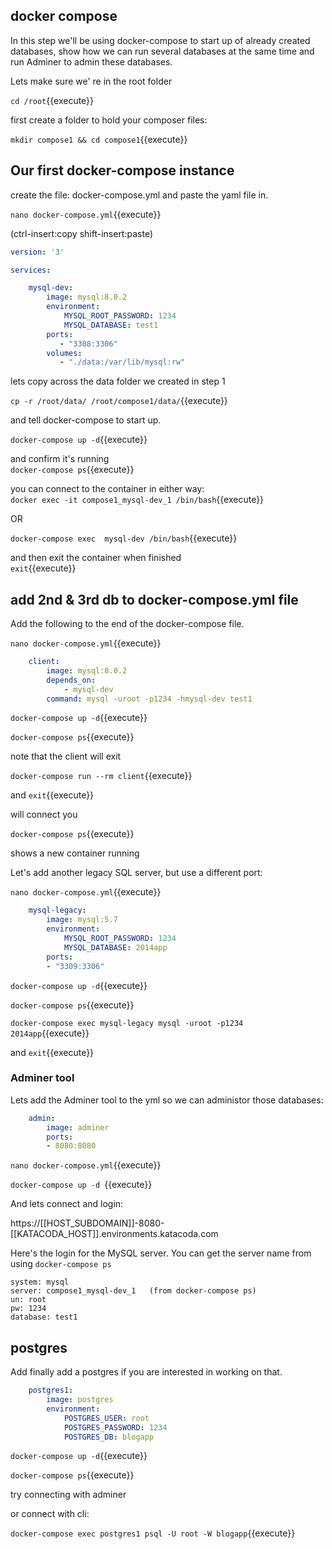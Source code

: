 ## docker compose

In this step we'll be using docker-compose to start up of already created databases, show how we can run several databases at the same time and run Adminer to admin these databases.

Lets make sure we' re in the root folder

`cd /root`{{execute}}

first create a folder to hold your composer files:

`mkdir compose1 && cd compose1`{{execute}}

## Our first docker-compose instance

create the file: docker-compose.yml  and paste the yaml file in.

`nano docker-compose.yml`{{execute}}

(ctrl-insert:copy shift-insert:paste)


```yaml
version: '3'

services:

    mysql-dev:
        image: mysql:8.0.2
        environment:
            MYSQL_ROOT_PASSWORD: 1234
            MYSQL_DATABASE: test1
        ports:
           - "3308:3306"
        volumes:
           - "./data:/var/lib/mysql:rw"
```

lets copy across the data folder we created in step 1

`cp -r /root/data/ /root/compose1/data/`{{execute}}

and tell docker-compose to start up.

`docker-compose up -d`{{execute}}

and confirm it's running  
`docker-compose ps`{{execute}}


you can connect to the container in either way:  
`docker exec -it compose1_mysql-dev_1 /bin/bash`{{execute}}

OR

`docker-compose exec  mysql-dev /bin/bash`{{execute}}

and then exit the container when finished   
`exit`{{execute}}


## add 2nd & 3rd db to docker-compose.yml file

Add   the following  to the end of the docker-compose file.

`nano docker-compose.yml`{{execute}}

``` yaml
    client:
        image: mysql:8.0.2
        depends_on:
            - mysql-dev
        command: mysql -uroot -p1234 -hmysql-dev test1
```

`docker-compose up -d`{{execute}}

`docker-compose ps`{{execute}}

note that the client will exit

`docker-compose run --rm client`{{execute}}  

and `exit`{{execute}}

will connect you

`docker-compose ps`{{execute}}

shows a new container running 

Let's  add another legacy SQL server, but use a different port:

`nano docker-compose.yml`{{execute}}

``` yaml
    mysql-legacy:
        image: mysql:5.7
        environment:
            MYSQL_ROOT_PASSWORD: 1234
            MYSQL_DATABASE: 2014app
        ports:
        - "3309:3306"
```

`docker-compose up -d`{{execute}}

`docker-compose ps`{{execute}}

`docker-compose exec mysql-legacy mysql -uroot -p1234 2014app`{{execute}}

and `exit`{{execute}}


### Adminer tool

Lets add the Adminer tool to the yml so we can administor those databases:

``` yaml
    admin:
        image: adminer
        ports:
        - 8080:8080
```

`nano docker-compose.yml`{{execute}}

`docker-compose up -d `{{execute}}

And lets connect and login:

https://[[HOST_SUBDOMAIN]]-8080-[[KATACODA_HOST]].environments.katacoda.com

Here's the login for the MySQL server. You can get the server name from using `docker-compose ps`

```
system: mysql
server: compose1_mysql-dev_1   (from docker-compose ps)
un: root
pw: 1234
database: test1
```



## postgres

Add finally add a postgres if you are interested in working on that.

```yaml
    postgres1:
        image: postgres
        environment:
            POSTGRES_USER: root
            POSTGRES_PASSWORD: 1234
            POSTGRES_DB: blogapp
```

`docker-compose up -d`{{execute}}

`docker-compose ps`{{execute}}

try connecting with adminer

or connect with cli:

`docker-compose exec postgres1 psql -U root -W blogapp`{{execute}}




